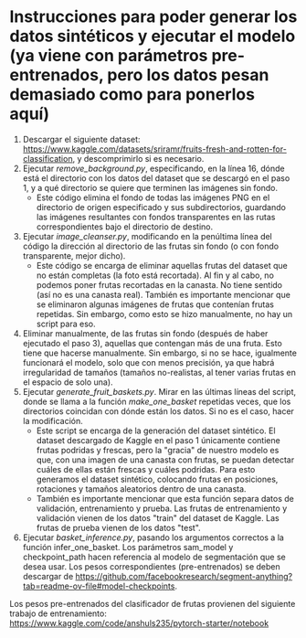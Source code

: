# Instrucciones para poder generar los datos sintéticos y ejecutar el modelo (ya viene con parámetros pre-entrenados, pero los datos pesan demasiado como para ponerlos aquí)
1. Descargar el siguiente dataset: https://www.kaggle.com/datasets/sriramr/fruits-fresh-and-rotten-for-classification, y descomprimirlo si es necesario.
2. Ejecutar _remove_background.py_, especificando, en la línea 16, dónde está el directorio con los datos del dataset que se descargó en el paso 1, y a qué directorio se quiere que terminen las imágenes sin fondo.
    - Este código elimina el fondo de todas las imágenes PNG en el directorio de origen especificado y sus subdirectorios, guardando las imágenes resultantes con fondos transparentes en las rutas correspondientes bajo el directorio de destino.
3. Ejecutar _image_cleanser.py_, modificando en la penúltima línea del código la dirección al directorio de las frutas sin fondo (o con fondo transparente, mejor dicho).
    - Este código se encarga de eliminar aquellas frutas del dataset que no están completas (la foto está recortada). Al fin y al cabo, no podemos poner frutas recortadas en la canasta. No tiene sentido (así no es una canasta real). También es importante mencionar que se eliminaron algunas imágenes de frutas que contenían frutas repetidas. Sin embargo, como esto se hizo manualmente, no hay un script para eso.
4. Eliminar manualmente, de las frutas sin fondo (después de haber ejecutado el paso 3), aquellas que contengan más de una fruta. Esto tiene que hacerse manualmente. Sin embargo, si no se hace, igualmente funcionará el modelo, solo que con menos precisión, ya que habrá irregularidad de tamaños (tamaños no-realistas, al tener varias frutas en el espacio de solo una).
5. Ejecutar _generate_fruit_baskets.py_. Mirar en las últimas líneas del script, donde se llama a la función _make_one_basket_ repetidas veces, que los directorios coincidan con dónde están los datos. Si no es el caso, hacer la modificación.
    - Este script se encarga de la generación del dataset sintético. El dataset descargado de Kaggle en el paso 1 únicamente contiene frutas podridas y frescas, pero la "gracia" de nuestro modelo es que, con una imagen de una canasta con frutas, se puedan detectar cuáles de ellas están frescas y cuáles podridas. Para esto generamos el dataset sintético, colocando frutas en posiciones, rotaciones y tamaños aleatorios dentro de una canasta.
    - También es importante mencionar que esta función separa datos de validación, entrenamiento y prueba. Las frutas de entrenamiento y validación vienen de los datos "train" del dataset de Kaggle. Las frutas de prueba vienen de los datos "test".
6. Ejecutar _basket_inference.py_, pasando los argumentos correctos a la función infer_one_basket. Los parámetros sam_model y checkpoint_path hacen referencia al modelo de segmentación que se desea usar. Los pesos correspondientes (pre-entrenados) se deben descargar de https://github.com/facebookresearch/segment-anything?tab=readme-ov-file#model-checkpoints.

 
Los pesos pre-entrenados del clasificador de frutas provienen del siguiente trabajo de entrenamiento:
https://www.kaggle.com/code/anshuls235/pytorch-starter/notebook
